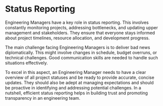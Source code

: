 # Status Reporting

Engineering Managers have a key role in status reporting. This involves constantly monitoring projects, addressing bottlenecks, and updating upper management and stakeholders. They ensure that everyone stays informed about project timelines, resource allocation, and development progress.

The main challenge facing Engineering Managers is to deliver bad news diplomatically. This might involve changes in schedule, budget overruns, or technical challenges. Good communication skills are needed to handle such situations effectively.

To excel in this aspect, an Engineering Manager needs to have a clear overview of all project statuses and be ready to provide accurate, concise updates. They should also be adept at managing expectations and should be proactive in identifying and addressing potential challenges. In a nutshell, efficient status reporting helps in building trust and promoting transparency in an engineering team.